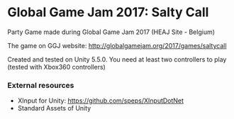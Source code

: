 # Global Game Jam 2017: Salty Call
Party Game made during Global Game Jam 2017 (HEAJ Site - Belgium)

The game on GGJ website: http://globalgamejam.org/2017/games/saltycall

Created and tested on Unity 5.5.0. You need at least two controllers to play (tested with Xbox360 controllers)

### External resources
- XInput for Unity: https://github.com/speps/XInputDotNet
- Standard Assets of Unity
